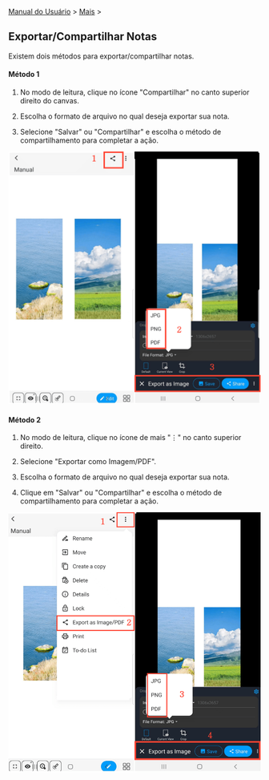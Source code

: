 [Manual do Usuário](/dragonnest/drawnote/manual/pt) > [Mais](/dragonnest/drawnote/manual/pt/more) >

Exportar/Compartilhar Notas
---
Existem dois métodos para exportar/compartilhar notas.

#### Método 1
1. No modo de leitura, clique no ícone "Compartilhar" no canto superior direito do canvas.

2. Escolha o formato de arquivo no qual deseja exportar sua nota.

3. Selecione "Salvar" ou "Compartilhar" e escolha o método de compartilhamento para completar a ação.

![Exportar/Compartilhar Notas Método 1](imgs/export_share_notes.png)

#### Método 2
1. No modo de leitura, clique no ícone de mais "⋮" no canto superior direito.

2. Selecione "Exportar como Imagem/PDF".

3. Escolha o formato de arquivo no qual deseja exportar sua nota.

4. Clique em "Salvar" ou "Compartilhar" e escolha o método de compartilhamento para completar a ação.

![Exportar/Compartilhar Notas Método 2](imgs/export_share_notes2.png)